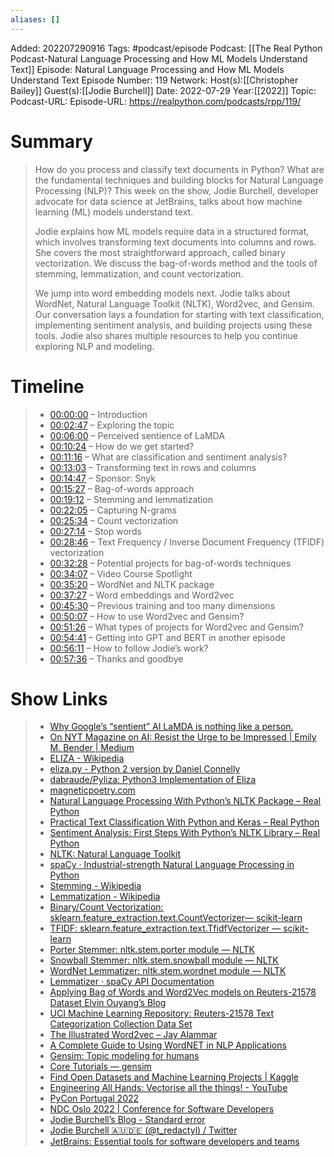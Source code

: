 ```yaml
---
aliases: []
---
```

Added: 202207290916
Tags: #podcast/episode
Podcast: [[The Real Python Podcast-Natural Language Processing and How ML Models Understand Text]]
Episode: Natural Language Processing and How ML Models Understand Text
Episode Number: 119
Network:
Host(s):[[Christopher Bailey]]
Guest(s):[[Jodie Burchell]]
Date: 2022-07-29
Year:[[2022]]
Topic:
Podcast-URL:
Episode-URL: https://realpython.com/podcasts/rpp/119/

# Summary
>How do you process and classify text documents in Python? What are the fundamental techniques and building blocks for Natural Language Processing (NLP)? This week on the show, Jodie Burchell, developer advocate for data science at JetBrains, talks about how machine learning (ML) models understand text.
>
>Jodie explains how ML models require data in a structured format, which involves transforming text documents into columns and rows. She covers the most straightforward approach, called binary vectorization. We discuss the bag-of-words method and the tools of stemming, lemmatization, and count vectorization.
>
>We jump into word embedding models next. Jodie talks about WordNet, Natural Language Toolkit (NLTK), Word2vec, and Gensim. Our conversation lays a foundation for starting with text classification, implementing sentiment analysis, and building projects using these tools. Jodie also shares multiple resources to help you continue exploring NLP and modeling.

# Timeline
>-   [00:00:00](https://realpython.com/podcasts/rpp/119/#t=0) – Introduction
>-   [00:02:47](https://realpython.com/podcasts/rpp/119/#t=167) – Exploring the topic
>-   [00:06:00](https://realpython.com/podcasts/rpp/119/#t=360) – Perceived sentience of LaMDA
>-   [00:10:24](https://realpython.com/podcasts/rpp/119/#t=624) – How do we get started?
>-   [00:11:16](https://realpython.com/podcasts/rpp/119/#t=676) – What are classification and sentiment analysis?
>-   [00:13:03](https://realpython.com/podcasts/rpp/119/#t=783) – Transforming text in rows and columns
>-   [00:14:47](https://realpython.com/podcasts/rpp/119/#t=887) – Sponsor: Snyk
>-   [00:15:27](https://realpython.com/podcasts/rpp/119/#t=927) – Bag-of-words approach
>-   [00:19:12](https://realpython.com/podcasts/rpp/119/#t=1152) – Stemming and lemmatization
>-   [00:22:05](https://realpython.com/podcasts/rpp/119/#t=1325) – Capturing N-grams
>-   [00:25:34](https://realpython.com/podcasts/rpp/119/#t=1534) – Count vectorization
>-   [00:27:14](https://realpython.com/podcasts/rpp/119/#t=1634) – Stop words
>-   [00:28:46](https://realpython.com/podcasts/rpp/119/#t=1726) – Text Frequency / Inverse Document Frequency (TFIDF) vectorization
>-   [00:32:28](https://realpython.com/podcasts/rpp/119/#t=1948) – Potential projects for bag-of-words techniques
>-   [00:34:07](https://realpython.com/podcasts/rpp/119/#t=2047) – Video Course Spotlight
>-   [00:35:20](https://realpython.com/podcasts/rpp/119/#t=2120) – WordNet and NLTK package
>-   [00:37:27](https://realpython.com/podcasts/rpp/119/#t=2247) – Word embeddings and Word2vec
>-   [00:45:30](https://realpython.com/podcasts/rpp/119/#t=2730) – Previous training and too many dimensions
>-   [00:50:07](https://realpython.com/podcasts/rpp/119/#t=3007) – How to use Word2vec and Gensim?
>-   [00:51:26](https://realpython.com/podcasts/rpp/119/#t=3086) – What types of projects for Word2vec and Gensim?
>-   [00:54:41](https://realpython.com/podcasts/rpp/119/#t=3281) – Getting into GPT and BERT in another episode
>-   [00:56:11](https://realpython.com/podcasts/rpp/119/#t=3371) – How to follow Jodie’s work?
>-   [00:57:36](https://realpython.com/podcasts/rpp/119/#t=3456) – Thanks and goodbye

# Show Links
> 
> -   [Why Google’s “sentient” AI LaMDA is nothing like a person.](https://slate.com/technology/2022/06/google-ai-sentience-lamda.html)
> -   [On NYT Magazine on AI: Resist the Urge to be Impressed | Emily M. Bender | Medium](https://medium.com/@emilymenonbender/on-nyt-magazine-on-ai-resist-the-urge-to-be-impressed-3d92fd9a0edd)
> -   [ELIZA - Wikipedia](https://en.wikipedia.org/wiki/ELIZA)
> -   [eliza.py - Python 2 version by Daniel Connelly](http://dhconnelly.com/paip-python/docs/paip/eliza.html)
> -   [dabraude/Pyliza: Python3 Implementation of Eliza](https://github.com/dabraude/Pyliza)
> -   [magneticpoetry.com](https://magneticpoetry.com/)
> -   [Natural Language Processing With Python’s NLTK Package – Real Python](https://realpython.com/nltk-nlp-python/)
> -   [Practical Text Classification With Python and Keras – Real Python](https://realpython.com/python-keras-text-classification/)
> -   [Sentiment Analysis: First Steps With Python’s NLTK Library – Real Python](https://realpython.com/python-nltk-sentiment-analysis/)
> -   [NLTK: Natural Language Toolkit](https://www.nltk.org/)
> -   [spaCy · Industrial-strength Natural Language Processing in Python](https://spacy.io/)
> -   [Stemming - Wikipedia](https://en.wikipedia.org/wiki/Stemming)
> -   [Lemmatization - Wikipedia](https://en.wikipedia.org/wiki/Lemmatisation)
> -   [Binary/Count Vectorization: sklearn.feature_extraction.text.CountVectorizer— scikit-learn](https://scikit-learn.org/stable/modules/generated/sklearn.feature_extraction.text.CountVectorizer.html)
> -   [TFIDF: sklearn.feature_extraction.text.TfidfVectorizer — scikit-learn](https://scikit-learn.org/stable/modules/generated/sklearn.feature_extraction.text.TfidfVectorizer.html)
> -   [Porter Stemmer: nltk.stem.porter module — NLTK](https://www.nltk.org/api/nltk.stem.porter.html)
> -   [Snowball Stemmer: nltk.stem.snowball module — NLTK](https://www.nltk.org/api/nltk.stem.snowball.html)
> -   [WordNet Lemmatizer: nltk.stem.wordnet module — NLTK](https://www.nltk.org/api/nltk.stem.wordnet.html)
> -   [Lemmatizer · spaCy API Documentation](https://spacy.io/api/lemmatizer)
> -   [Applying Bag of Words and Word2Vec models on Reuters-21578 Dataset Elvin Ouyang’s Blog](https://elvinouyang.github.io/project/reuters-w2v-bow-get-started/)
> -   [UCI Machine Learning Repository: Reuters-21578 Text Categorization Collection Data Set](https://archive.ics.uci.edu/ml/datasets/Reuters-21578+Text+Categorization+Collection)
> -   [The Illustrated Word2vec – Jay Alammar](https://jalammar.github.io/illustrated-word2vec/)
> -   [A Complete Guide to Using WordNET in NLP Applications](https://analyticsindiamag.com/a-complete-guide-to-using-wordnet-in-nlp-applications/)
> -   [Gensim: Topic modeling for humans](https://radimrehurek.com/gensim/)
> -   [Core Tutorials — gensim](https://radimrehurek.com/gensim/auto_examples/index.html#tutorials-learning-oriented-lessons)
> -   [Find Open Datasets and Machine Learning Projects | Kaggle](https://www.kaggle.com/datasets)
> -   [Engineering All Hands: Vectorise all the things! - YouTube](https://www.youtube.com/watch?v=Xvg61XFkwoU)
> -   [PyCon Portugal 2022](https://2022.pycon.pt/)
> -   [NDC Oslo 2022 | Conference for Software Developers](https://ndcoslo.com/)
> -   [Jodie Burchell’s Blog - Standard error](https://t-redactyl.io/)
> -   [Jodie Burchell 🇦🇺🇩🇪 (@t_redactyl) / Twitter](https://twitter.com/t_redactyl)
> -   [JetBrains: Essential tools for software developers and teams](https://www.jetbrains.com/)
